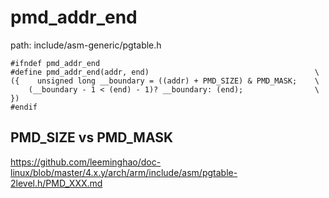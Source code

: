pmd_addr_end
========================================

path: include/asm-generic/pgtable.h
```
#ifndef pmd_addr_end
#define pmd_addr_end(addr, end)                                     \
({    unsigned long __boundary = ((addr) + PMD_SIZE) & PMD_MASK;    \
    (__boundary - 1 < (end) - 1)? __boundary: (end);                \
})
#endif
```

PMD_SIZE vs PMD_MASK
----------------------------------------

https://github.com/leeminghao/doc-linux/blob/master/4.x.y/arch/arm/include/asm/pgtable-2level.h/PMD_XXX.md
